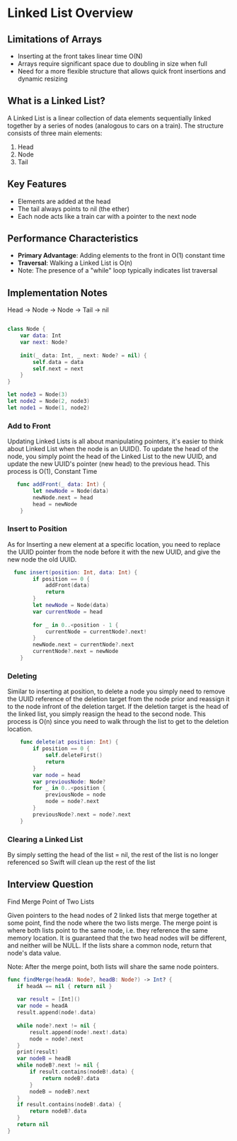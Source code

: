 # Linked List Overview

## Limitations of Arrays
- Inserting at the front takes linear time O(N)
- Arrays require significant space due to doubling in size when full
- Need for a more flexible structure that allows quick front insertions and dynamic resizing

## What is a Linked List?
A Linked List is a linear collection of data elements sequentially linked together by a series of nodes (analogous to cars on a train). The structure consists of three main elements:
1. Head 
2. Node
3. Tail

## Key Features
- Elements are added at the head
- The tail always points to nil (the ether)  
- Each node acts like a train car with a pointer to the next node

## Performance Characteristics
- **Primary Advantage**: Adding elements to the front in O(1) constant time
- **Traversal**: Walking a Linked List is O(n)
 - Note: The presence of a "while" loop typically indicates list traversal

## Implementation Notes
Head → Node → Node → Tail → nil

``` swift

class Node {
    var data: Int
    var next: Node?
    
    init(_ data: Int, _ next: Node? = nil) {
        self.data = data
        self.next = next
    }
}

let node3 = Node(3)
let node2 = Node(2, node3)
let node1 = Node(1, node2)

```
### Add to Front
Updating Linked Lists is all about manipulating pointers, it's easier to think about Linked List when the node is an UUID(). To update the head of the node, you simply point the head of the Linked List to the new UUID, and update the new UUID's pointer (new head) to the previous head. This process is O(1), Constant Time

``` swift
   func addFront(_ data: Int) {
        let newNode = Node(data)
        newNode.next = head
        head = newNode
    }
```
### Insert to Position
As for Inserting a new element at a specific location, you need to replace the UUID pointer from the node before it with the new UUID, and give the new node the old UUID.

```swift
  func insert(position: Int, data: Int) {
        if position == 0 {
            addFront(data)
            return
        }
        let newNode = Node(data)
        var currentNode = head
        
        for _ in 0..<position - 1 {
            currentNode = currentNode?.next!
        }
        newNode.next = currentNode?.next
        currentNode?.next = newNode
    }
```
### Deleting
Similar to inserting at position, to delete a node you simply need to remove the UUID reference of the deletion target from the node prior and reassign it to the node infront of the deletion target. If the deletion target is the head of the linked list, you simply reasign the head to the second node. This process is O(n) since you need to walk through the list to get to the deletion location.

```swift
    func delete(at position: Int) {
        if position == 0 {
            self.deleteFirst()
            return
        }
        var node = head
        var previousNode: Node?
        for _ in 0..<position {
            previousNode = node
            node = node?.next
        }
        previousNode?.next = node?.next
    }
```
### Clearing a Linked List
By simply setting the head of the list = nil, the rest of the list is no longer referenced so Swift will clean up the rest of the list 

## Interview Question 
Find Merge Point of Two Lists

 Given pointers to the head nodes of 2 linked lists that merge together at some point, find the node where the two lists merge. The merge point is where both lists point to the same node, i.e. they reference the same memory location. It is guaranteed that the two head nodes will be different, and neither will be NULL. If the lists share a common node, return that node's data value.

 Note: After the merge point, both lists will share the same node pointers.

 ```swift
func findMerge(headA: Node?, headB: Node?) -> Int? {
    if headA == nil { return nil }
    
    var result = [Int]()
    var node = headA
    result.append(node!.data)
    
    while node?.next != nil {
        result.append(node!.next!.data)
        node = node?.next
    }
    print(result)
    var nodeB = headB
    while nodeB?.next != nil {
        if result.contains(nodeB!.data) {
            return nodeB?.data
        }
        nodeB = nodeB?.next
    }
    if result.contains(nodeB!.data) {
        return nodeB?.data
    }
    return nil
}
```
